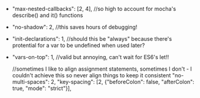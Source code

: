 - "max-nested-callbacks": [2, 4], //so high to account for mocha's describe() and it() functions
- "no-shadow": 2, //this saves hours of debugging!
- "init-declarations": 1, //should this be "always" because there's protential for a var to be undefined when used later?
- "vars-on-top": 1, //valid but annoying, can't wait for ES6's let!!

    //sometimes I like to align assignment statements, sometimes I don't - I couldn't achieve this so never align things to keep it consistent
    "no-multi-spaces": 2,
    "key-spacing": [2, {"beforeColon": false, "afterColon": true, "mode": "strict"}],
